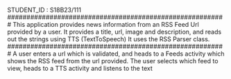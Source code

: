 STUDENT_ID : S18B23/111
#########################################################
This application provides news information from an RSS Feed Url provided by a user.
It provides a title, url, image and description, and reads out the strings using TTS (TextToSpeech)
It uses the RSS Parser class.
#########################################################
A user enters a url which is validated, and heads to a Feeds activity which shows the RSS feed from the url provided. 
The user selects which feed to view, heads to a TTS activity and listens to the text 
